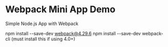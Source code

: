 # Webpack Mini App Demo
Simple Node.js App with Webpack

npm install --save-dev webpack@4.29.6
npm install --save-dev webpack-cli (must install this if using 4.0+)

